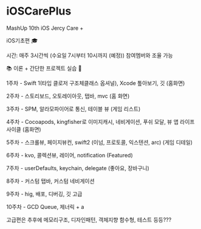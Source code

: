 # iOSCarePlus
MashUp 10th iOS Jercy Care +

iOS기초편 🎓

시간: 매주 3시간씩 (수요일 7시부터 10시까지 (예정)) 참여멤버와 조율 가능

📚 이론 + 간단한 프로젝트 실습 📱

1주차 - Swift 1(타입 클로저 구조체클래스 옵셔널), Xcode 톺아보기, 깃 (홈화면)

2주차 - 스토리보드, 오토레이아웃, 탭바, mvc (홈 화면)

3주차 - SPM, 알라모파이어로 통신, 테이블 뷰 (게임 리스트)

4주차 - Cocoapods, kingfisher로 이미지캐시, 네비게이션, 푸쉬 모달, 뷰 앱 라이프사이클 (홈화면)

5주차 - 스크롤뷰, 페이지뷰컨, swift2 (이넘, 프로토콜, 익스텐션, arc) (게임 디테일)

6주차 - kvo, 콜렉션뷰, 레이어, notification (Featured)

7주차 - userDefaults, keychain, delegate (좋아요, 장바구니)

8주차 - 커스텀 탭바, 커스텀 네비게이션

9주차 - hig, 배포, 디버깅, 깃 고급

10주차 - GCD Queue, 제너릭 + a

고급편은 추후에 메모리구조, 디자인패턴, 객체지향 함수형, 테스트 등등???

